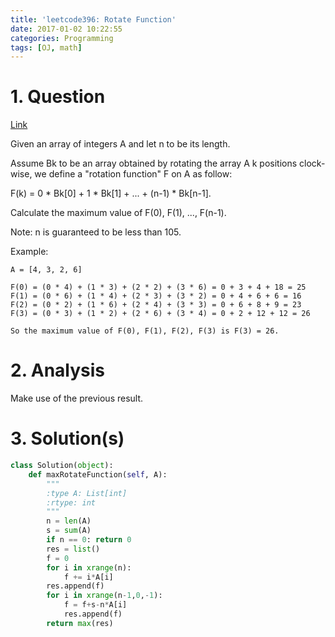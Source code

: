 ```yaml
---
title: 'leetcode396: Rotate Function'
date: 2017-01-02 10:22:55
categories: Programming
tags: [OJ, math]
---
```

# 1. Question
[Link](https://leetcode.com/problems/rotate-function/)

Given an array of integers A and let n to be its length.

Assume Bk to be an array obtained by rotating the array A k positions clock-wise, we define a "rotation function" F on A as follow:

F(k) = 0 * Bk[0] + 1 * Bk[1] + ... + (n-1) * Bk[n-1].

Calculate the maximum value of F(0), F(1), ..., F(n-1).

Note:
n is guaranteed to be less than 105.

Example:
```
A = [4, 3, 2, 6]

F(0) = (0 * 4) + (1 * 3) + (2 * 2) + (3 * 6) = 0 + 3 + 4 + 18 = 25
F(1) = (0 * 6) + (1 * 4) + (2 * 3) + (3 * 2) = 0 + 4 + 6 + 6 = 16
F(2) = (0 * 2) + (1 * 6) + (2 * 4) + (3 * 3) = 0 + 6 + 8 + 9 = 23
F(3) = (0 * 3) + (1 * 2) + (2 * 6) + (3 * 4) = 0 + 2 + 12 + 12 = 26

So the maximum value of F(0), F(1), F(2), F(3) is F(3) = 26.
```
# 2. Analysis
Make use of the previous result. 
# 3. Solution(s)
```python
class Solution(object):
    def maxRotateFunction(self, A):
        """
        :type A: List[int]
        :rtype: int
        """
        n = len(A)
        s = sum(A)
        if n == 0: return 0
        res = list()
        f = 0
        for i in xrange(n):
            f += i*A[i]
        res.append(f)
        for i in xrange(n-1,0,-1):
            f = f+s-n*A[i]
            res.append(f)
        return max(res)
```
